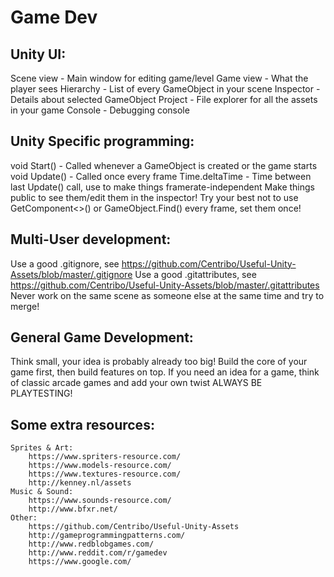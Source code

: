 # Game Dev
## Unity UI:
Scene view - Main window for editing game/level
Game view - What the player sees
Hierarchy - List of every GameObject in your scene
Inspector - Details about selected GameObject
Project - File explorer for all the assets in your game
Console - Debugging console

## Unity Specific programming:
void Start() - Called whenever a GameObject is created or the game starts
void Update() - Called once every frame
Time.deltaTime - Time between last Update() call, use to make things framerate-independent
Make things public to see them/edit them in the inspector!
Try your best not to use GetComponent<>() or GameObject.Find() every frame, set them once!

## Multi-User development:
Use a good .gitignore, see https://github.com/Centribo/Useful-Unity-Assets/blob/master/.gitignore
Use a good .gitattributes, see https://github.com/Centribo/Useful-Unity-Assets/blob/master/.gitattributes
Never work on the same scene as someone else at the same time and try to merge!

## General Game Development:
Think small, your idea is probably already too big!
Build the core of your game first, then build features on top.
If you need an idea for a game, think of classic arcade games and add your own twist
ALWAYS BE PLAYTESTING!

## Some extra resources:
	Sprites & Art: 
		https://www.spriters-resource.com/
		https://www.models-resource.com/
		https://www.textures-resource.com/
		http://kenney.nl/assets
	Music & Sound:
		https://www.sounds-resource.com/
		http://www.bfxr.net/
	Other:
		https://github.com/Centribo/Useful-Unity-Assets
		http://gameprogrammingpatterns.com/
		http://www.redblobgames.com/
		http://www.reddit.com/r/gamedev
		https://www.google.com/
